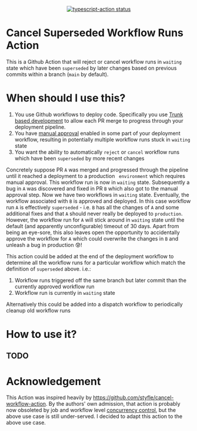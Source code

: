 <p align="center">
  <a href="https://github.com/viveklak/cancel-workflows/actions"><img alt="typescript-action status" src="https://github.com/viveklak/cancel-workflows/workflows/build-test/badge.svg"></a>
</p>

# Cancel Superseded Workflow Runs Action

This is a Github Action that will reject or cancel workflow runs in `waiting` state which have been `superseded` by later changes based on previous commits within a branch (`main` by default).

# When should I use this?

1. You use Github workflows to deploy code. Specifically you use [Trunk based development](https://trunkbaseddevelopment.com/#scaled-trunk-based-development) to allow each PR merge to progress through your deployment pipeline.
2. You have [manual approval](https://docs.github.com/en/actions/managing-workflow-runs/reviewing-deployments) enabled in some part of your deployment workflow, resulting in potentially multiple workflow runs stuck in `waiting` state
3. You want the ability to automatically `reject` or `cancel` workflow runs which have been `superseded` by more recent changes

Concretely suppose PR `A` was merged and progressed through the pipeline until it reached a deployment to a production ` environment` which requires manual approval. This workflow run is now in `waiting` state. Subsequently a bug in `A` was discovered and fixed in PR `B` which also got to the manual approval step. Now we have two workflows in `waiting` state. Eventually, the workflow associated with `B` is approved and deployed. In this case workflow run `A` is effectively `superseded` - i.e. `B` has all the changes of `A` and some additional fixes and that `A` should never really be deployed to `production`. However, the workflow run for `A` will stick around in `waiting` state until the default (and apparently unconfigurable) timeout of 30 days. Apart from being an eye-sore, this also leaves open the opportunity to accidentally approve the workflow for `A` which could overwrite the changes in `B` and unleash a bug in production 😰!

This action could be added at the end of the deployment workflow to determine all the workflow runs for a particular workflow which match the definition of `superseded` above. i.e.:

1. Workflow runs triggered off the same branch but later commit than the currently approved workflow run
2. Workflow run is currently in `waiting` state

Alternatively this could be added into a dispatch workflow to periodically cleanup old workflow runs

# How to use it?

## TODO

# Acknowledgement

This Action was inspired heavily by https://github.com/styfle/cancel-workflow-action. By the authors' own admission, that action is probably now obsoleted by job and workflow level [concurrency control](https://docs.github.com/en/actions/using-jobs/using-concurrency), but the above use case is still under-served. I decided to adapt this action to the above use case.

